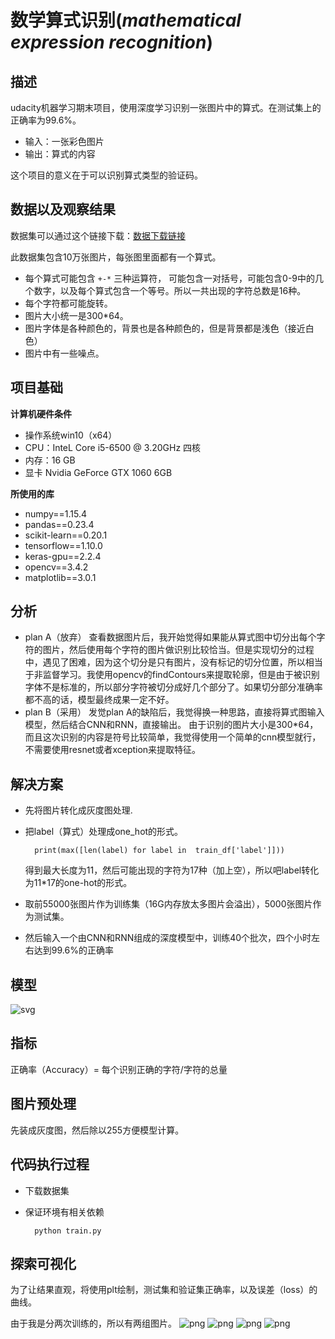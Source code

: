 # 数学算式识别(*mathematical expression recognition*)

## 描述
udacity机器学习期末项目，使用深度学习识别一张图片中的算式。在测试集上的正确率为99.6%。
-   输入：一张彩色图片
-   输出：算式的内容

这个项目的意义在于可以识别算式类型的验证码。
## 数据以及观察结果
数据集可以通过这个链接下载：[数据下载链接](https://s3.cn-north-1.amazonaws.com.cn/static-documents/nd009/MLND+Capstone/Mathematical_Expression_Recognition_train.zip)

此数据集包含10万张图片，每张图里面都有一个算式。
-   每个算式可能包含  `+-*`  三种运算符， 可能包含一对括号，可能包含0-9中的几个数字，以及每个算式包含一个等号。所以一共出现的字符总数是16种。
-   每个字符都可能旋转。
-   图片大小统一是300*64。
-   图片字体是各种颜色的，背景也是各种颜色的，但是背景都是浅色（接近白色）
-   图片中有一些噪点。
## 项目基础

**计算机硬件条件**
-   操作系统win10（x64）
-   CPU：InteL Core i5-6500 @ 3.20GHz 四核
-   内存：16 GB
-   显卡	Nvidia GeForce GTX 1060 6GB


**所使用的库**
-   numpy==1.15.4
-   pandas==0.23.4
-   scikit-learn==0.20.1
-   tensorflow==1.10.0
-   keras-gpu==2.2.4
-   opencv==3.4.2
-   matplotlib==3.0.1
## 分析
- plan A（放弃）
查看数据图片后，我开始觉得如果能从算式图中切分出每个字符的图片，然后使用每个字符的图片做识别比较恰当。但是实现切分的过程中，遇见了困难，因为这个切分是只有图片，没有标记的切分位置，所以相当于非监督学习。我使用opencv的findContours来提取轮廓，但是由于被识别字体不是标准的，所以部分字符被切分成好几个部分了。如果切分部分准确率都不高的话，模型最终成果一定不好。
- plan B（采用）
发觉plan A的缺陷后，我觉得换一种思路，直接将算式图输入模型，然后结合CNN和RNN，直接输出。
由于识别的图片大小是300*64，而且这次识别的内容是符号比较简单，我觉得使用一个简单的cnn模型就行，不需要使用resnet或者xception来提取特征。
## 解决方案
- 先将图片转化成灰度图处理.
- 把label（算式）处理成one_hot的形式。

		print(max([len(label) for label in  train_df['label']]))
	
	得到最大长度为11，然后可能出现的字符为17种（加上空），所以吧label转化为11*17的one-hot的形式。

- 取前55000张图片作为训练集（16G内存放太多图片会溢出），5000张图片作为测试集。

- 然后输入一个由CNN和RNN组成的深度模型中，训练40个批次，四个小时左右达到99.6%的正确率
## 模型

![svg](report/images/model.svg)



## 指标
正确率（Accuracy）= 每个识别正确的字符/字符的总量  

## 图片预处理
先装成灰度图，然后除以255方便模型计算。

## 代码执行过程
- 下载数据集
- 保证环境有相关依赖 
	
		python train.py
## 探索可视化
为了让结果直观，将使用plt绘制，测试集和验证集正确率，以及误差（loss）的曲线。  

由于我是分两次训练的，所以有两组图片。
![png](history/model_20epochs_accuracy.png)
![png](history/model_20epochs_loss.png)
![png](history/model_21-40epochs_accuracy.png)
![png](history/model_21-40epochs_loss.png)


